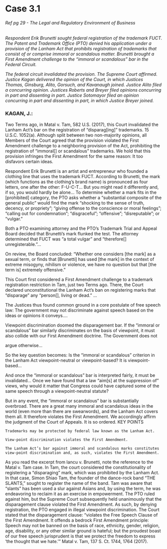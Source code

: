 # Case 3.1
###### Ref pg 29 - *The Legal and Regulatory Environment of Business*

*Respondent Erik Brunetti sought federal registration of the trademark FUCT. The Patent and Trademark Office (PTO) denied his application under a provision of the Lanham Act that prohibits registration of trademarks that consist of or comprise immoral or scandalous matter. Brunetti brought a First Amendment challenge to the “immoral or scandalous” bar in the Federal Circuit.*

*The federal circuit invalidated the provision. The Supreme Court affirmed. Justice Kagan delivered the opinion of the Court, in which Justices Thomas, Ginsburg, Alito, Gorsuch, and Kavanaugh joined. Justice Alito filed a concurring opinion. Justices Roberts and Breyer filed opinions concurring in part and dissenting in part. Justice Sotomayor filed an opinion concurring in part and dissenting in part, in which Justice Breyer joined.*

### KAGAN, J.:

Two Terms ago, in Matal v. Tam, 582 U.S. (2017), this Court invalidated the Lanham Act’s bar on the registration of “disparag[ing]” trademarks. 15 U.S.C. 1052(a). Although split between two non-majority opinions, all Members of the Court agreed that the provision violated the First Amendment challenge to a neighboring provision of the Act, prohibiting the registration of “immoral[] or scandalous” trademarks. We hold that this provision infringes the First Amendment for the same reason: It too disfavors certain ideas.

Respondent Erik Brunetti is an artist and entrepreneur who founded a clothing line that uses the trademark FUCT. According to Brunetti, the mark (which functions as the clothing’s brand name) is pronounced as four letters, one after the other: F-U-C-T... But you might read it differently and, if so, you would hardly be alone... To determine whether a mark fits in the [prohibited] category, the PTO asks whether a “substantial composite of the general public” would find the mark “shocking to the sense of truth, decency, or propriety”; “giving offense to the conscience or moral feelings”; “calling out for condemnation”; “disgraceful”; “offensive”; “disreputable”; or “vulgar.”

Both a PTO examining attorney and the PTO’s Trademark Trial and Appeal Board decided that Brunetti’s mark flunked the test. The attorney determined that FUCT was “a total vulgar” and “therefore[] unregisterable.”...

On review, the Board concluded: “Whether one considers [the mark] as a sexual term, or finds that [Brunetti] has used [the mark] in the context of extreme misogyny, nihilism or violence, we have no question but that [the term is] extremely offensive.”

This Court first considered a First Amendment challenge to a trademark registration restriction in Tam, just two Terms ago. There, the Court declared unconstitutional the Lanham Act’s ban on registering marks that “disparage” any “person[], living or dead.” ...

The Justices thus found common ground in a core postulate of free speech law: The government may not discriminate against speech based on the ideas or opinions it conveys....

Viewpoint discrimination doomed the disparagement bar. If the “immoral or scandalous” bar similarly discriminates on the basis of viewpoint, it must also collide with our First Amendment doctrine. The Government does not

argue otherwise...

So the key question becomes: Is the “immoral or scandalous” criterion in the Lanham Act viewpoint-neutral or viewpoint-based? It is viewpoint-based...

And once the “immoral or scandalous” bar is interpreted fairly, it must be invalidated... Once we have found that a law “aim[s] at the suppression of” views, why would it matter that Congress could have captured some of the same speech through a viewpoint-neutral statute?

But in any event, the “immoral or scandalous” bar is substantially overbroad. There are a great many immoral and scandalous ideas in the world (even more than there are swearwords), and the Lanham Act covers them all. It therefore violates the First Amendment. We accordingly affirm the judgment of the Court of Appeals. It is so ordered.
KEY POINTS

    Trademarks may be protected by federal law known as the Lanham Act.

    View-point discrimination violates the First Amendment.

    The Lanham Act’s bar against immoral and scandalous marks constitutes view-point discrimination and, as such, violates the First Amendment.

As you read the excerpt from Iancu v. Brunetti, note the reference to the Matal v. Tam case. In Tam, the court considered the constitutionality of registering a “disparaging” mark, which was prohibited by the Lanham Act. In that case, Simon Shiao Tam, the founder of the dance-rock band “THE SLANTS,” sought to register the name of the band. Tam was aware that “slants” has been used a slur against Asians and, by using the term, he was endeavoring to reclaim it as an exercise in empowerment. The PTO ruled against him, but the Supreme Court subsequently held unanimously that the disparagement clause violated the First Amendment. As such, by denying registration, the PTO engaged in illegal viewpoint discrimination. The Court stated that the disparagement clause: “violates the Free Speech Clause of the First Amendment. It offends a bedrock First Amendment principle: Speech may not be banned on the basis of race, ethnicity, gender, religion, age, disability, or any other similar ground is hateful; but the proudest boast of our free speech jurisprudent is that we protect the freedom to express ‘the thought that we hate.’” Matal v. Tam, 137 S. Ct. 1744, 1764 (2017).